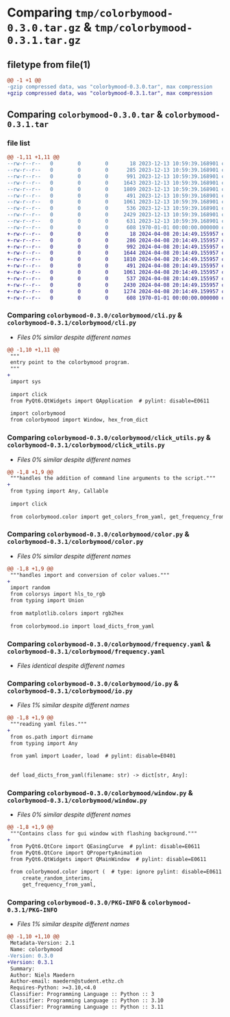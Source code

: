 # Comparing `tmp/colorbymood-0.3.0.tar.gz` & `tmp/colorbymood-0.3.1.tar.gz`

## filetype from file(1)

```diff
@@ -1 +1 @@
-gzip compressed data, was "colorbymood-0.3.0.tar", max compression
+gzip compressed data, was "colorbymood-0.3.1.tar", max compression
```

## Comparing `colorbymood-0.3.0.tar` & `colorbymood-0.3.1.tar`

### file list

```diff
@@ -1,11 +1,11 @@
--rw-r--r--   0        0        0       18 2023-12-13 10:59:39.168901 colorbymood-0.3.0/README.md
--rw-r--r--   0        0        0      285 2023-12-13 10:59:39.168901 colorbymood-0.3.0/colorbymood/__init__.py
--rw-r--r--   0        0        0      991 2023-12-13 10:59:39.168901 colorbymood-0.3.0/colorbymood/cli.py
--rw-r--r--   0        0        0     1643 2023-12-13 10:59:39.168901 colorbymood-0.3.0/colorbymood/click_utils.py
--rw-r--r--   0        0        0     1809 2023-12-13 10:59:39.168901 colorbymood-0.3.0/colorbymood/color.py
--rw-r--r--   0        0        0      491 2023-12-13 10:59:39.168901 colorbymood-0.3.0/colorbymood/color.yaml
--rw-r--r--   0        0        0     1061 2023-12-13 10:59:39.168901 colorbymood-0.3.0/colorbymood/frequency.yaml
--rw-r--r--   0        0        0      536 2023-12-13 10:59:39.168901 colorbymood-0.3.0/colorbymood/io.py
--rw-r--r--   0        0        0     2429 2023-12-13 10:59:39.168901 colorbymood-0.3.0/colorbymood/window.py
--rw-r--r--   0        0        0      631 2023-12-13 10:59:39.168901 colorbymood-0.3.0/pyproject.toml
--rw-r--r--   0        0        0      608 1970-01-01 00:00:00.000000 colorbymood-0.3.0/PKG-INFO
+-rw-r--r--   0        0        0       18 2024-04-08 20:14:49.155957 colorbymood-0.3.1/README.md
+-rw-r--r--   0        0        0      286 2024-04-08 20:14:49.155957 colorbymood-0.3.1/colorbymood/__init__.py
+-rw-r--r--   0        0        0      992 2024-04-08 20:14:49.155957 colorbymood-0.3.1/colorbymood/cli.py
+-rw-r--r--   0        0        0     1644 2024-04-08 20:14:49.155957 colorbymood-0.3.1/colorbymood/click_utils.py
+-rw-r--r--   0        0        0     1810 2024-04-08 20:14:49.155957 colorbymood-0.3.1/colorbymood/color.py
+-rw-r--r--   0        0        0      491 2024-04-08 20:14:49.155957 colorbymood-0.3.1/colorbymood/color.yaml
+-rw-r--r--   0        0        0     1061 2024-04-08 20:14:49.155957 colorbymood-0.3.1/colorbymood/frequency.yaml
+-rw-r--r--   0        0        0      537 2024-04-08 20:14:49.155957 colorbymood-0.3.1/colorbymood/io.py
+-rw-r--r--   0        0        0     2430 2024-04-08 20:14:49.155957 colorbymood-0.3.1/colorbymood/window.py
+-rw-r--r--   0        0        0     1274 2024-04-08 20:14:49.159957 colorbymood-0.3.1/pyproject.toml
+-rw-r--r--   0        0        0      608 1970-01-01 00:00:00.000000 colorbymood-0.3.1/PKG-INFO
```

### Comparing `colorbymood-0.3.0/colorbymood/cli.py` & `colorbymood-0.3.1/colorbymood/cli.py`

 * *Files 0% similar despite different names*

```diff
@@ -1,10 +1,11 @@
 """
 entry point to the colorbymood program.
 """
+
 import sys
 
 import click
 from PyQt6.QtWidgets import QApplication  # pylint: disable=E0611
 
 import colorbymood
 from colorbymood import Window, hex_from_dict
```

### Comparing `colorbymood-0.3.0/colorbymood/click_utils.py` & `colorbymood-0.3.1/colorbymood/click_utils.py`

 * *Files 0% similar despite different names*

```diff
@@ -1,8 +1,9 @@
 """handles the addition of command line arguments to the script."""
+
 from typing import Any, Callable
 
 import click
 
 from colorbymood.color import get_colors_from_yaml, get_frequency_from_yaml
```

### Comparing `colorbymood-0.3.0/colorbymood/color.py` & `colorbymood-0.3.1/colorbymood/color.py`

 * *Files 0% similar despite different names*

```diff
@@ -1,8 +1,9 @@
 """handles import and conversion of color values."""
+
 import random
 from colorsys import hls_to_rgb
 from typing import Union
 
 from matplotlib.colors import rgb2hex
 
 from colorbymood.io import load_dicts_from_yaml
```

### Comparing `colorbymood-0.3.0/colorbymood/frequency.yaml` & `colorbymood-0.3.1/colorbymood/frequency.yaml`

 * *Files identical despite different names*

### Comparing `colorbymood-0.3.0/colorbymood/io.py` & `colorbymood-0.3.1/colorbymood/io.py`

 * *Files 1% similar despite different names*

```diff
@@ -1,8 +1,9 @@
 """reading yaml files."""
+
 from os.path import dirname
 from typing import Any
 
 from yaml import Loader, load  # pylint: disable=E0401
 
 
 def load_dicts_from_yaml(filename: str) -> dict[str, Any]:
```

### Comparing `colorbymood-0.3.0/colorbymood/window.py` & `colorbymood-0.3.1/colorbymood/window.py`

 * *Files 0% similar despite different names*

```diff
@@ -1,8 +1,9 @@
 """Contains class for gui window with flashing background."""
+
 from PyQt6.QtCore import QEasingCurve  # pylint: disable=E0611
 from PyQt6.QtCore import QPropertyAnimation
 from PyQt6.QtWidgets import QMainWindow  # pylint: disable=E0611
 
 from colorbymood.color import (  # type: ignore pylint: disable=E0611
     create_random_interims,
     get_frequency_from_yaml,
```

### Comparing `colorbymood-0.3.0/PKG-INFO` & `colorbymood-0.3.1/PKG-INFO`

 * *Files 1% similar despite different names*

```diff
@@ -1,10 +1,10 @@
 Metadata-Version: 2.1
 Name: colorbymood
-Version: 0.3.0
+Version: 0.3.1
 Summary: 
 Author: Niels Maedern
 Author-email: maedern@student.ethz.ch
 Requires-Python: >=3.10,<4.0
 Classifier: Programming Language :: Python :: 3
 Classifier: Programming Language :: Python :: 3.10
 Classifier: Programming Language :: Python :: 3.11
```

